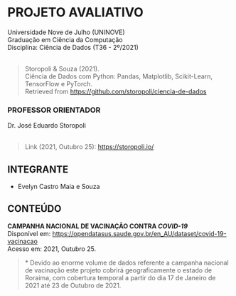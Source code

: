 # PROJETO AVALIATIVO
Universidade Nove de Julho (UNINOVE)<br>
Graduação em Ciência da Computação<br>
Disciplina: Ciência de Dados (T36 - 2º/2021)<br><br>
<blockquote><p>
  Storopoli & Souza (2021).<br>
  Ciência de Dados com Python: Pandas, Matplotlib, Scikit-Learn, TensorFlow e PyTorch.<br>
  Retrieved from <a href="https://github.com/storopoli/ciencia-de-dados">https://github.com/storopoli/ciencia-de-dados</a>
</p></blockquote>

### PROFESSOR ORIENTADOR
Dr. José Eduardo Storopoli<br><br>
<blockquote><p>
  Link (2021, Outubro 25): <a href="https://storopoli.io/">https://storopoli.io/</a>
</p></blockquote>

<h2>INTEGRANTE</h2>
<ul>
  <li>Evelyn Castro Maia e Souza</li>
</ul>

<h2>CONTEÚDO</h2>
<p><strong>CAMPANHA NACIONAL DE VACINAÇÃO CONTRA <em>COVID-19</em></strong><br>
Disponível em: <a href="https://opendatasus.saude.gov.br/en_AU/dataset/covid-19-vacinacao">https://opendatasus.saude.gov.br/en_AU/dataset/covid-19-vacinacao</a><br>
Acesso em: 2021, Outubro 25.</p>
<blockquote><p>
* Devido ao enorme volume de dados referente a campanha nacional de vacinação este projeto cobrirá geograficamente o estado de Roraima, com cobertura temporal a partir do dia 17 de Janeiro de 2021 até 23 de Outubro de 2021.
</p></blockquote>
